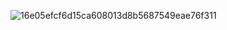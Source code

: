 ![16e05efcf6d15ca608013d8b5687549eae76f311](https://i.pinimg.com/564x/79/c5/0b/79c50bad30635d9abe9925aa3f955f5c.jpg)
